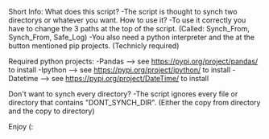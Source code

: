 Short Info:
  What does this script?
    -The script is thought to synch two directorys or whatever you want.
  How to use it?
    -To use it correctly you have to change the 3 paths at the top of the script. (Called: Synch_From, Synch_From, Safe_Log)
    -You also need a python interpreter and the at the button mentioned pip projects. (Technicly required)

Required python projects:
  -Pandas   --> see https://pypi.org/project/pandas/   to install
  -Ipython  --> see https://pypi.org/project/ipython/  to install
  -Datetime --> see https://pypi.org/project/DateTime/ to install

Don't want to synch every directory?
  -The script ignores every file or directory that contains "DONT_SYNCH_DIR". (Either the copy from directory and the copy to directory) 

Enjoy (:
